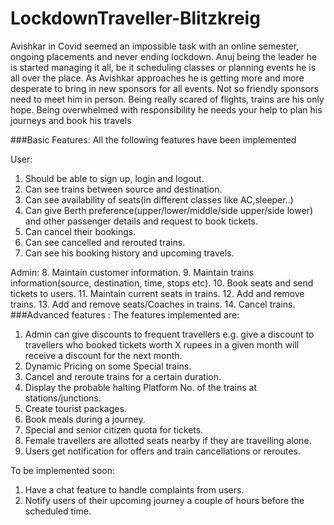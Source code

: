 # LockdownTraveller-Blitzkreig
Avishkar in Covid seemed an impossible task with an online semester, ongoing
placements and never ending lockdown. Anuj being the leader he is started managing it
all, be it scheduling classes or planning events he is all over the place. As Avishkar
approaches he is getting more and more desperate to bring in new sponsors for all
events. Not so friendly sponsors need to meet him in person. Being really scared of
flights, trains are his only hope. Being overwhelmed with responsibility he needs your
help to plan his journeys and book his travels

###Basic Features:
All the following features have been implemented

User:
1. Should be able to sign up, login and logout.
2. Can see trains between source and destination.
3. Can see availability of seats(in different classes like AC,sleeper..)
4. Can give Berth preference(upper/lower/middle/side upper/side lower) and other
passenger details and request to book tickets.
5. Can cancel their bookings.
6. Can see cancelled and rerouted trains.
7. Can see his booking history and upcoming travels.


Admin:
8. Maintain customer information.
9. Maintain trains information(source, destination, time, stops etc).
10. Book seats and send tickets to users.
11. Maintain current seats in trains.
12. Add and remove trains.
13. Add and remove seats/Coaches in trains.
14. Cancel trains.
###Advanced features :
The features implemented are:
1. Admin can give discounts to frequent travellers e.g. give a discount to travellers
who booked tickets worth X rupees in a given month will receive a discount for
the next month.
2. Dynamic Pricing on some Special trains.
3. Cancel and reroute trains for a certain duration.
4. Display the probable halting Platform No. of the trains at stations/junctions.
5. Create tourist packages.
6. Book meals during a journey.
7. Special and senior citizen quota for tickets.
8. Female travellers are allotted seats nearby if they are travelling alone.
9. Users get notification for offers and train cancellations or reroutes.

To be implemented soon:
1. Have a chat feature to handle complaints from users.
2. Notify users of their upcoming journey a couple of hours before the scheduled
time.

